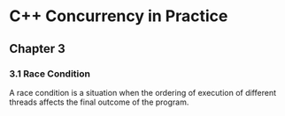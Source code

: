 # C++ Concurrency in Practice

## Chapter 3

### 3.1 Race Condition

A race condition is a situation when the ordering of execution of different threads affects the final outcome of the program.